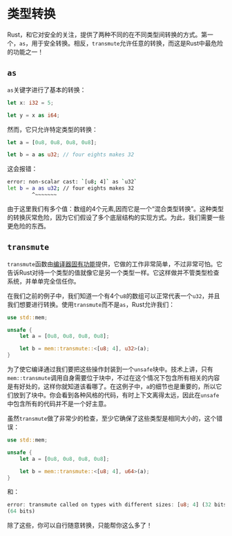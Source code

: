 # 类型转换
Rust，和它对安全的关注，提供了两种不同的在不同类型间转换的方式。第一个，`as`，用于安全转换。相反，`transmute`允许任意的转换，而这是Rust中最危险的功能之一！

## `as`
`as`关键字进行了基本的转换：

```rust
let x: i32 = 5;

let y = x as i64;
```

然而，它只允许特定类型的转换：

```rust
let a = [0u8, 0u8, 0u8, 0u8];

let b = a as u32; // four eights makes 32
```

这会报错：

```bash
error: non-scalar cast: `[u8; 4]` as `u32`
let b = a as u32; // four eights makes 32
        ^~~~~~~~
```

由于这里我们有多个值：数组的4个元素,因而它是一个“混合类型转换”。这种类型的转换灰常危险，因为它们假设了多个底层结构的实现方式。为此，我们需要一些更危险的东西。

## `transmute`
`transmute`函数由[编译器固有功能](http://doc.rust-lang.org/nightly/book/intrinsics.html)提供，它做的工作非常简单，不过非常可怕。它告诉Rust对待一个类型的值就像它是另一个类型一样。它这样做并不管类型检查系统，并单单完全信任你。

在我们之前的例子中，我们知道一个有4个`u8`的数组可以正常代表一个`u32`，并且我们想要进行转换。使用`transmute`而不是`as`，Rust允许我们：

```rust
use std::mem;

unsafe {
    let a = [0u8, 0u8, 0u8, 0u8];

    let b = mem::transmute::<[u8; 4], u32>(a);
}
```

为了使它编译通过我们要把这些操作封装到一个`unsafe`块中。技术上讲，只有`mem::transmute`调用自身需要位于块中，不过在这个情况下包含所有相关的内容是有好处的，这样你就知道该看哪了。在这例子中，`a`的细节也是重要的，所以它们放到了块中。你会看到各种风格的代码，有时上下文离得太远，因此在`unsafe`中包含所有的代码并不是一个好主意。

虽然`transmute`做了非常少的检查，至少它确保了这些类型是相同大小的，这个错误：

```rust
use std::mem;

unsafe {
    let a = [0u8, 0u8, 0u8, 0u8];

    let b = mem::transmute::<[u8; 4], u64>(a);
}
```

和：

```rust
error: transmute called on types with different sizes: [u8; 4] (32 bits) to u64
(64 bits)
```

除了这些，你可以自行随意转换，只能帮你这么多了！
